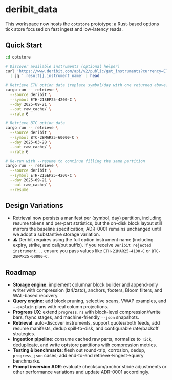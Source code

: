 # deribit_data

This workspace now hosts the `optstore` prototype: a Rust-based options tick store focused on fast ingest and low-latency reads.

## Quick Start

```bash
cd optstore

# Discover available instruments (optional helper)
curl 'https://www.deribit.com/api/v2/public/get_instruments?currency=ETH&kind=option&expired=true' \
  | jq '.result[].instrument_name' | head

# Retrieve ETH option data (replace symbol/day with one returned above)
cargo run -- retrieve \
  --source deribit \
  --symbol ETH-21SEP25-4200-C \
  --day 2025-09-21 \
  --out raw_cache/ \
  --rate 6

# Retrieve BTC option data
cargo run -- retrieve \
  --source deribit \
  --symbol BTC-28MAR25-60000-C \
  --day 2025-03-28 \
  --out raw_cache/ \
  --rate 6

# Re-run with --resume to continue filling the same partition
cargo run -- retrieve \
  --source deribit \
  --symbol ETH-21SEP25-4200-C \
  --day 2025-09-21 \
  --out raw_cache/ \
  --resume
```

## Design Variations

- Retrieval now persists a manifest per (symbol, day) partition, including resume tokens and per-part statistics, but the on-disk block layout still mirrors the baseline specification; ADR-0001 remains unchanged until we adopt a substantive storage variation.
- ⚠️ Deribit requires using the full option instrument name (including expiry, strike, and call/put suffix). If you receive `Deribit rejected instrument...` ensure you pass values like `ETH-21MAR25-4100-C` or `BTC-28MAR25-60000-C`.


## Roadmap

- **Storage engine**: implement columnar block builder and append-only writer with compression (lz4/zstd), anchors, footers, Bloom filters, and WAL-based recovery.
- **Query engine**: add block pruning, selective scans, VWAP examples, and `--explain` plans with real column projections.
- **Progress UX**: extend `progress.rs` with block-level compression/fwrite bars, fsync stages, and machine-friendly `--json` snapshots.
- **Retrieval**: auto-discover instruments, support quotes/both feeds, add resume manifests, dedup spill-to-disk, and configurable rate/backoff strategies.
- **Ingestion pipeline**: consume cached raw parts, normalize to `Tick`, deduplicate, and write optstore partitions with compression metrics.
- **Testing & benchmarks**: flesh out round-trip, corrosion, dedup, `progress_json` cases; add end-to-end retrieve→ingest→query benchmarks.
- **Prompt inversion ADR**: evaluate checksum/anchor stride adjustments or other performance variations and update ADR-0001 accordingly.
